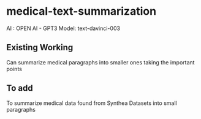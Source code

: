 # medical-text-summarization
AI : OPEN AI - GPT3
Model: text-davinci-003

## Existing Working
Can summarize medical paragraphs into smaller ones taking the important points

## To add
To summarize medical data found from Synthea Datasets into small paragraphs

